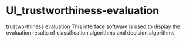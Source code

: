 # UI_trustworthiness-evaluation
trustworthiness evaluation
This interface software is used to display the evaluation results of classification algorithms and decision algorithms  
